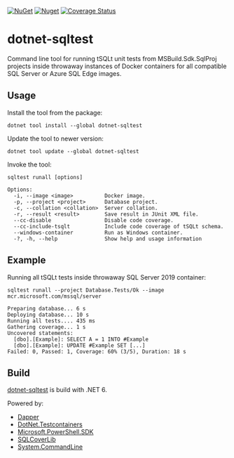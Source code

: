 [![NuGet](https://img.shields.io/nuget/v/dotnet-sqltest)](https://www.nuget.org/packages/dotnet-sqltest)
[![Nuget](https://img.shields.io/nuget/dt/dotnet-sqltest)](https://www.nuget.org/stats/packages/dotnet-sqltest?groupby=Version)
[![Coverage Status](https://img.shields.io/coveralls/github/cagrin/dotnet-sqltest)](https://coveralls.io/github/cagrin/dotnet-sqltest)


# dotnet-sqltest
Command line tool for running tSQLt unit tests from MSBuild.Sdk.SqlProj projects inside throwaway instances of Docker containers for all compatible SQL Server or Azure SQL Edge images.

## Usage
Install the tool from the package:

```dotnet tool install --global dotnet-sqltest```

Update the tool to newer version:

```dotnet tool update --global dotnet-sqltest```

Invoke the tool:

```sqltest runall [options]```

```
Options:
  -i, --image <image>          Docker image.
  -p, --project <project>      Database project.
  -c, --collation <collation>  Server collation.
  -r, --result <result>        Save result in JUnit XML file.
  --cc-disable                 Disable code coverage.
  --cc-include-tsqlt           Include code coverage of tSQLt schema.
  --windows-container          Run as Windows container.
  -?, -h, --help               Show help and usage information
```

## Example

Running all tSQLt tests inside throwaway SQL Server 2019 container:

```sqltest runall --project Database.Tests/Ok --image mcr.microsoft.com/mssql/server```

```
Preparing database... 6 s
Deploying database... 10 s
Running all tests.... 435 ms
Gathering coverage... 1 s
Uncovered statements:
  [dbo].[Example]: SELECT A = 1 INTO #Example
  [dbo].[Example]: UPDATE #Example SET [...]
Failed: 0, Passed: 1, Coverage: 60% (3/5), Duration: 18 s
```

## Build

[dotnet-sqltest](https://www.nuget.org/packages/dotnet-sqltest) is build with .NET 6.

Powered by:
- [Dapper](https://www.nuget.org/packages/Dapper)
- [DotNet.Testcontainers](https://www.nuget.org/packages/DotNet.Testcontainers)
- [Microsoft.PowerShell.SDK](https://www.nuget.org/packages/Microsoft.PowerShell.SDK)
- [SQLCoverLib](https://www.nuget.org/packages/SQLCoverLib)
- [System.CommandLine](https://www.nuget.org/packages/System.CommandLine)